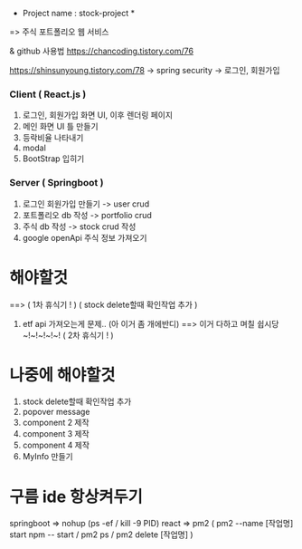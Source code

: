 * Project name : stock-project *

=> 주식 포트폴리오 웹 서비스

& github 사용법
https://chancoding.tistory.com/76

https://shinsunyoung.tistory.com/78
-> spring security
-> 로그인, 회원가입

### Client ( React.js ) ###
1. 로그인, 회원가입 화면 UI, 이후 렌더링 페이지 
2. 메인 화면 UI 틀 만들기
3. 등락비율 나타내기
4. modal
5. BootStrap 입히기

### Server ( Springboot ) ###

1. 로그인 회원가입 만들기 -> user crud
2. 포트폴리오 db 작성 -> portfolio crud
3. 주식 db 작성 -> stock crud 작성
4. google openApi 주식 정보 가져오기

# 해야할것
==> ( 1차 휴식기 ! ) ( stock delete할때 확인작업 추가 )
1. etf api 가져오는게 문제.. (아 이거 좀 개에반디)
==> 이거 다하고 며칠 쉽시당 ~!~!~!~!~! ( 2차 휴식기 ! )

# 나중에 해야할것
1. stock delete할때 확인작업 추가
2. popover message
3. component 2 제작
4. component 3 제작
5. component 4 제작
6. MyInfo 만들기
# 구름 ide 항상켜두기
springboot => nohup
(ps -ef  /  kill -9 PID)
react => pm2
( pm2 --name [작업명] start npm -- start  /  pm2 ps  /  pm2 delete [작업명] )
